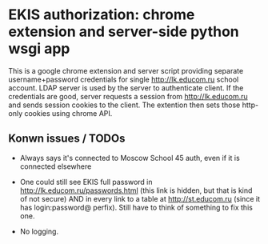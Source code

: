 # EKIS authorization: chrome extension and server-side python wsgi app

This is a google chrome extension and server script providing separate username+password credentials for single http://lk.educom.ru school account. LDAP server is used by the server to authenticate client. If the credentials are good, server requests a session from http://lk.educom.ru and sends session cookies to the client. The extention then sets those http-only cookies using chrome API.

## Konwn issues / TODOs

- Always says it's connected to Moscow School 45 auth, even if it is connected elsewhere

- One could still see EKIS full password in http://lk.educom.ru/passwords.html (this link is hidden, but that is kind of not secure) AND in every link to a table at http://st.educom.ru (since it has login:password@ perfix). Still have to think of something to fix this one.

- No logging.
